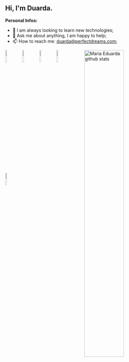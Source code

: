 ## Hi, I'm Duarda.


**Personal Infos:**

- 🔧 I am always looking to learn new technologies;
- 💬 Ask me about anything, I am happy to help;
- 📫 How to reach me: duarda@perfectdreams.com;

<a href="https://github.com/kidDuarda">
    <img width="50%" align="right" width="50%" alt="Maria Eduarda github stats" src="https://github-readme-stats.vercel.app/api?username=kidDuarda&show_icons=true&hide_border=true" />
  </a>
  
<img width="10%" src="https://www.vectorlogo.zone/logos/golang/golang-ar21.svg" />
<img width="10%" src="https://www.vectorlogo.zone/logos/python/python-ar21.svg" />
<img width="10%" src="https://www.vectorlogo.zone/logos/mongodb/mongodb-ar21.svg" />
<img width="10%" src="https://www.vectorlogo.zone/logos/sqlite/sqlite-ar21.svg" />
<img width="10%" src="https://www.vectorlogo.zone/logos/nodejs/nodejs-ar21.svg" />
